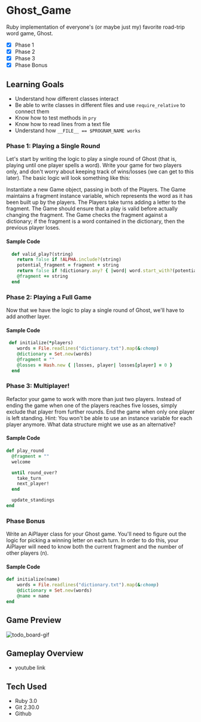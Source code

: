 # Ghost_Game
Ruby implementation of everyone's (or maybe just my) favorite road-trip word game, Ghost.
- [x] Phase 1
- [x] Phase 2
- [x] Phase 3
- [x] Phase Bonus

## Learning Goals
- Understand how different classes interact
- Be able to write classes in different files and use ```require_relative``` to connect them
- Know how to test methods in ```pry```
- Know how to read lines from a text file
- Understand how ```__FILE__ == $PROGRAM_NAME works```

### Phase 1: Playing a Single Round
Let's start by writing the logic to play a single round of Ghost (that is, playing until one player spells a word). Write your game for two players only, and don't worry about keeping track of wins/losses (we can get to this later). The basic logic will look something like this:

Instantiate a new Game object, passing in both of the Players.
The Game maintains a fragment instance variable, which represents the word as it has been built up by the players.
The Players take turns adding a letter to the fragment. The Game should ensure that a play is valid before actually changing the fragment.
The Game checks the fragment against a dictionary; if the fragment is a word contained in the dictionary, then the previous player loses.

#### Sample Code
```Ruby
  def valid_play?(string)
    return false if !ALPHA.include?(string)
    potential_fragment = fragment + string
    return false if !dictionary.any? { |word| word.start_with?(potential_fragment) }
    @fragment += string
  end
```

### Phase 2: Playing a Full Game
Now that we have the logic to play a single round of Ghost, we'll have to add another layer.

#### Sample Code
```Ruby
 def initialize(*players)    
    words = File.readlines("dictionary.txt").map(&:chomp)
    @dictionary = Set.new(words)
    @fragment = ""
    @losses = Hash.new { |losses, player| losses[player] = 0 }
  end
```

### Phase 3: Multiplayer!
Refactor your game to work with more than just two players. Instead of ending the game when one of the players reaches five losses, simply exclude that player from further rounds. End the game when only one player is left standing. Hint: You won't be able to use an instance variable for each player anymore. What data structure might we use as an alternative?

#### Sample Code
```Ruby
def play_round
  @fragment = ""
  welcome

  until round_over?
    take_turn
    next_player!
  end

  update_standings
end
```

### Phase Bonus
Write an AiPlayer class for your Ghost game. You'll need to figure out the logic for picking a winning letter on each turn. In order to do this, your AiPlayer will need to know both the current fragment and the number of other players (n).

#### Sample Code
```Ruby
def initialize(name)
    words = File.readlines("dictionary.txt").map(&:chomp)
    @dictionary = Set.new(words)
    @name = name
end
```

## Game Preview
![todo_board-gif](https://media.giphy.com/media/xNgIWE7gNv21T99uhw/giphy.gif)

## Gameplay Overview
- youtube link

## Tech Used
- Ruby 3.0
- Git 2.30.0
- Github